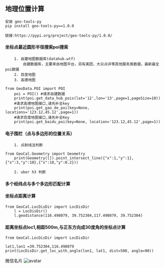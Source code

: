 ## 地理位置计算
    安装 geo-tools-py
    pip install geo-tools-py==1.0.0

    链接:https://pypi.org/project/geo-tools-py/1.0.0/

#### 坐标点最近圆形半径搜索poi搜索
        1. 自建地图数据库(datahub.wtf)
            自建数据库，主要来自地图平台，另有美团，大众点评等其他服务类数据，最新最全poi数据
        2. 百度地图
        3. 高德地图

```
from GeoData.POI import POI
    poi = POI() #请求自建数据
    print(poi.get_data_hub_pois(lat='12',lon='13',page=1,pageSize=10))
    #请求高德地图接口,请先补全key
    print(poi.get_gao_de_poi(key=None, locations='123.12,45.12',page=1))
    #请求百度地图接口,请先补全Key
    print(poi.get_baidu_poi(key=None, location='123.12,45.12',page=1))
```


#### 电子围栏（点与多边形的位置关系）
        1. 点射线法判断
```
from GeoCal.Geometry import Geometry
    print(Geometry([]).point_intersect_line({"x":1,"y":1},{"x":3,"y":10},{"x":10,"y":0.2}))
```
        2. uber h3 判断

#### 多个经纬点与多个多边形匹配计算

#### 坐标点距离计算
```
from GeoCal.LocDisDir import LocDisDir
    l = LocDisDir()
    l.geodistance(116.498079, 39.752304,117.498079, 39.752304)
```

#### 距离坐标点loc1,相距500m,与正东方向成30度角的坐标点计算
```
from GeoCal.LocDisDir import LocDisDir

lat1,lon1 =39.752304,116.498079
print(LocDisDir.get_loc_with_angle(lon1, lat1, dist=500, angle=90))
```
微信名片
![avatar](https://img.coder.date/images/wecheat_add_friend_code.jpg)
